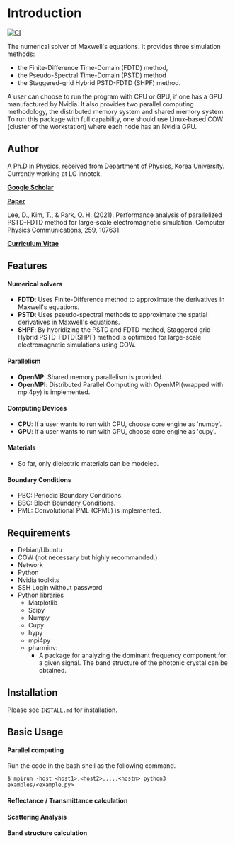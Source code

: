 # Introduction
[![CI](https://github.com/steve1029/SHPF/actions/workflows/blank.yml/badge.svg)](https://github.com/steve1029/SHPF/actions/workflows/blank.yml)

The numerical solver of Maxwell's equations.
It provides three simulation methods: 

* the Finite-Difference Time-Domain (FDTD) method, 
* the Pseudo-Spectral Time-Domain (PSTD) method 
* the Staggered-grid Hybrid PSTD-FDTD (SHPF) method.

A user can choose to run the program with CPU or GPU, if one has a GPU manufactured by Nvidia.
It also provides two parallel computing methodology, the distributed memory system and shared memory system.
To run this package with full capability, one should use Linux-based COW (cluster of the workstation) where each node has an Nvidia GPU.

## Author
A Ph.D in Physics, received from Department of Physics, Korea University.
Currently working at LG innotek.

[**Google Scholar**](https://scholar.google.com/citations?user=iYm5ThEAAAAJ&hl=ko)

[**Paper**](https://doi.org/10.1016/j.cpc.2020.107631)

Lee, D., Kim, T., & Park, Q. H. (2021). Performance analysis of parallelized PSTD-FDTD method for large-scale electromagnetic simulation. Computer Physics Communications, 259, 107631.

[**Curriculum Vitae**](/CV.pdf)

## Features
#### Numerical solvers
- **FDTD**: Uses Finite-Difference method to approximate the derivatives in Maxwell's equations.
- **PSTD**: Uses pseudo-spectral methods to approximate the spatial derivatives in Maxwell's equations.
- **SHPF**: By hybridizing the PSTD and FDTD method, Staggered grid Hybrid PSTD-FDTD(SHPF) method is optimized for large-scale electromagnetic simulations using COW. 

#### Parallelism
* **OpenMP**: Shared memory parallelism is provided.
* **OpenMPI**: Distributed Parallel Computing with OpenMPI(wrapped with mpi4py) is implemented.

#### Computing Devices
* **CPU**: If a user wants to run with CPU, choose core engine as 'numpy'.
* **GPU**: If a user wants to run with GPU, choose core engine as 'cupy'.

#### Materials
* So far, only dielectric materials can be modeled.

#### Boundary Conditions
* PBC: Periodic Boundary Conditions.
* BBC: Bloch Boundary Conditions.
* PML: Convolutional PML (CPML) is implemented.

## Requirements
* Debian/Ubuntu
* COW (not necessary but highly recommanded.)
* Network
* Python
* Nvidia toolkits
* SSH Login without password
* Python libraries
    * Matplotlib
    * Scipy
    * Numpy
    * Cupy
    * hypy
    * mpi4py
    * pharminv: 
        * A package for analyzing the dominant frequency component for a given signal. The band structure of the photonic crystal can be obtained.

## Installation
Please see `INSTALL.md` for installation.

## Basic Usage
#### Parallel computing
Run the code in the bash shell as the following command.
```Shell
$ mpirun -host <host1>,<host2>,...,<hostn> python3 examples/<example.py>
```
#### Reflectance / Transmittance calculation
#### Scattering Analysis
#### Band structure calculation
